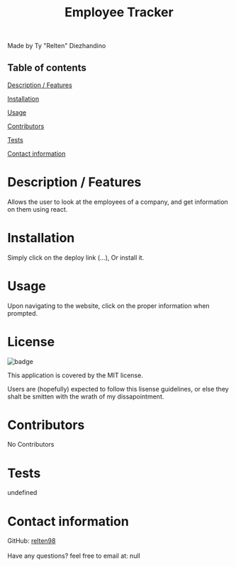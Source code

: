 
  <h1 align="center">Employee Tracker</h1>
  <br />

  Made by Ty "Relten" Diezhandino
##  Table of contents

[Description / Features](#description)

[Installation](#installation)

[Usage](#usage)

[Contributors](#contributors)

[Tests](#test)

[Contact information](#contact)

  # <a name="description"></a> Description / Features
   Allows the user to look at the employees of a company, and get information on them using react.

  # <a name="installation"></a> Installation
   Simply click on the deploy link (...), Or install it.
  
  # <a name="usage"></a> Usage
   Upon navigating to the website, click on the proper information when prompted.
  
  # License
  ![badge](https://img.shields.io/badge/license-MIT-red)
  <br />

  This application is covered by the MIT license. 
  
  Users are (hopefully) expected to follow this lisense guidelines, or else they shalt be smitten with the wrath of my dissapointment.

  # <a name="contributors"></a> Contributors
   No Contributors
  
  # <a name="tests"></a> Tests
  undefined
  <br />
  
  # <a name="contact"></a> Contact information
  GitHub: [relten98](https://github.com/relten98)
  <br />
  <br/>
  Have any questions? feel free to email at: null
      